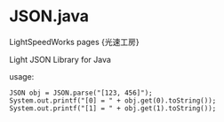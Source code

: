 JSON.java
==========================

LightSpeedWorks pages {光速工房}

Light JSON Library for Java


usage:

    JSON obj = JSON.parse("[123, 456]");
    System.out.printf("[0] = " + obj.get(0).toString());
    System.out.printf("[1] = " + obj.get(1).toString());
